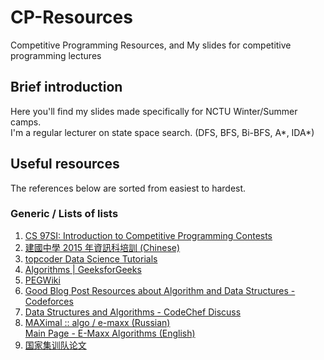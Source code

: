 # CP-Resources
Competitive Programming Resources,
and My slides for competitive programming lectures

## Brief introduction
Here you'll find my slides made specifically for NCTU Winter/Summer camps.  
I'm a regular lecturer on state space search. (DFS, BFS, Bi-BFS, A\*, IDA\*)

## Useful resources

The references below are sorted from easiest to hardest.

### Generic / Lists of lists
1. [CS 97SI: Introduction to Competitive Programming Contests](http://web.stanford.edu/class/cs97si/)
2. [建國中學 2015 年資訊科培訓 (Chinese)](http://pisces.ck.tp.edu.tw/~peng/index.php?year=2012)
3. [topcoder Data Science Tutorials](https://www.topcoder.com/community/data-science/data-science-tutorials/)
4. [Algorithms | GeeksforGeeks](http://www.geeksforgeeks.org/fundamentals-of-algorithms)
5. [PEGWiki](http://wcipeg.com/wiki/Special:AllPages)
6. [Good Blog Post Resources about Algorithm and Data Structures - Codeforces](http://codeforces.com/blog/entry/13529)
7. [Data Structures and Algorithms - CodeChef Discuss](http://discuss.codechef.com/questions/48877/data-structures-and-algorithms)
8. [MAXimal :: algo / e-maxx (Russian)](http://e-maxx.ru/algo/)  
[Main Page - E-Maxx Algorithms (English)](http://e-maxx-eng.github.io/)
9. [国家集训队论文](https://github.com/oeddyo/algorithm/tree/master/resources/%E7%89%9B%E4%BA%BA%E8%B0%88ACM%E7%BB%8F%E9%AA%8C(%E5%8C%85%E6%8B%AC%E5%9B%BD%E5%AE%B6%E9%9B%86%E8%AE%AD%E9%98%9F%E8%AE%BA%E6%96%87)/%E5%9B%BD%E5%AE%B6%E9%9B%86%E8%AE%AD%E9%98%9F%E8%AE%BA%E6%96%87)